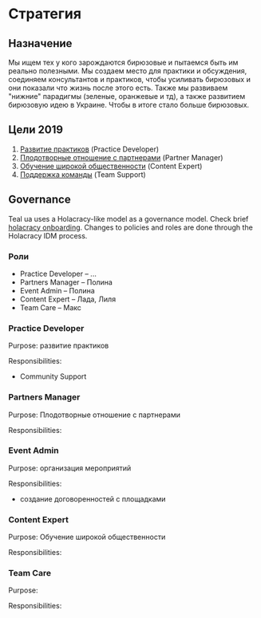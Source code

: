 # Стратегия

## Назначение

Мы ищем тех у кого зарождаются бирюзовые и пытаемся быть им реально полезными. Мы создаем место для практики и обсуждения, соединяем консультантов и практиков, чтобы усиливать бирюзовых и они показали что жизнь после этого есть. Также мы развиваем "нижние" парадигмы \(зеленые, оранжевые и тд\), а также развитием бирюзовую идею в Украине. Чтобы в итоге стало больше бирюзовых.

## Цели 2019

1. [Развитие практиков](razvitie-praktikov.md) \(Practice Developer\)
2. [Плодотворные отношение с партнерами](plodotvornye-otnoshenie-s-partnerami.md) \(Partner Manager\)
3. [Обучение широкой общественности](obuchenie-shirokoi-obshestvennosti.md) \(Content Expert\)
4. [Поддержка команды](podderzhka-komandy.md) \(Team Support\)

## Governance

Teal ua uses a Holacracy-like model as a governance model. Check brief [holacracy onboarding](https://wiki.dgov.foundation/org/roles/holacracy). Changes to policies and roles are done through the Holacracy IDM process. 

### Роли

* Practice Developer – ...
* Partners Manager – Полина
* Event Admin – Полина
* Content Expert – Лада, Лиля
* Team Care – Макс

### Practice Developer

Purpose: развитие практиков

Responsibilities:

* Community Support

### Partners Manager

Purpose: Плодотворные отношение с партнерами

Responsibilities:

### Event Admin

Purpose: организация мероприятий

Responsibilities:

* создание договоренностей с площадками

### Content Expert

Purpose: Обучение широкой общественности

Responsibilities:

### Team Care

Purpose:

Responsibilities:

